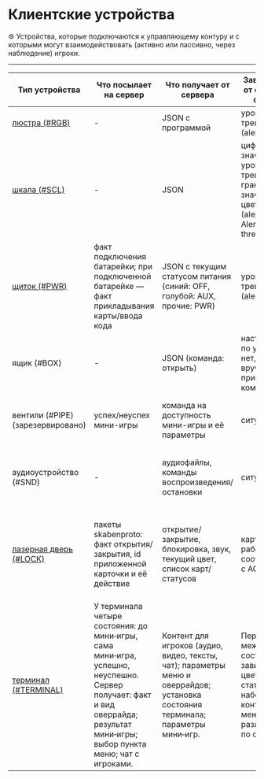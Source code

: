 # Клиентские устройства

⚙ Устройства, которые подключаются к управляющему контуру и с которыми могут взаимодействовать (активно или пассивно, через наблюдение) игроки.

---

| Тип устройства | Что посылает на сервер | Что получает от сервера | Зависимость от состояния сервера | Влияние на ход игры |
| --- | --- | --- | --- | --- |
| [люстра (#RGB)](./light_array.md) | - | JSON с программой | уровень тревоги (alertState) | подсказка игрокам о статусе игры |
| [шкала (#SCL)](./scale.md) | - | JSON | цифровое значение уровня тревоги + границы значений всех цветов (alertCounter, AlertState threshold) | подсказка игрокам о статусе игры |
| [щиток (#PWR)](./powerbox.md) | факт подключения батарейки; при подключенной батарейке — факт прикладывания карты/ввода кода | JSON с текущим статусом питания (синий: OFF, голубой: AUX, прочие: PWR) | уровень тревоги (alertState) | Основная механика перевода данжа в игровое состояние (blue → cyan → green) |
| ящик (#BOX) | - | JSON (команда: открыть) | настраиваемо, по умолчанию нет, обычно вручную присылается команда | выдача игрокам лута |
| вентили (#PIPE) (зарезервировано) | успех/неуспех мини-игры | команда на доступность мини-игры и её параметры | ситуативно | влияет на цифровое значение уровня тревоги |
| аудиоустройство (#SND) | - | аудиофайлы, команды воспроизведения/остановки | ситуативно | подсказки/оповещения, фон, мини-квесты, "последние послания" |
| [лазерная дверь (#LOCK)](./lock.md) | пакеты skabenproto: факт открытия/закрытия, id приложенной карточки и её действие | открытие/закрытие, блокировка, звук, текущий цвет, список карт/статусов | карточки работают в соответствии с ACL | влияет на прохождение между зонами данжа и на цифровое значение уровня тревоги |
| [терминал (#TERMINAL)](./terminal.md) | У терминала четыре состояния: до мини‑игры, сама мини‑игра, успешно, неуспешно. Сервер получает: факт и вид оверрайда; результат мини‑игры; выбор пункта меню; чат с игроками. | Контент для игроков (аудио, видео, тексты, чат); параметры меню и оверрайдов; установка состояния терминала; параметры мини‑игр. | Переходы между состояниями зависят от цветового статуса базы; наборы контента и меню различаются по статусам. | Выдача информации игрокам, изменение общего статуса базы, открытие замков и хранилищ, чат с ИИ базы. |